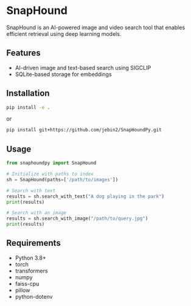 # SnapHound

SnapHound is an AI-powered image and video search tool that enables efficient retrieval using deep learning models.

## Features
- AI-driven image and text-based search using SIGCLIP
- SQLite-based storage for embeddings

## Installation
```sh
pip install -e .
```
or
```sh
pip install git+https://github.com/jebin2/SnapHoundPy.git
```

## Usage
```python
from snaphoundpy import SnapHound

# Initialize with paths to index
sh = SnapHound(paths=['/path/to/images'])

# Search with text
results = sh.search_with_text("A dog playing in the park")
print(results)

# Search with an image
results = sh.search_with_image("/path/to/query.jpg")
print(results)
```

## Requirements
- Python 3.8+
- torch
- transformers
- numpy
- faiss-cpu
- pillow
- python-dotenv